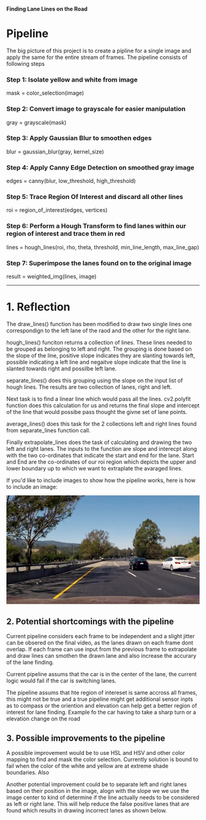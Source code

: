 **Finding Lane Lines on the Road**

# Pipeline

The big picture of this project is to create a pipline for a single image and apply the same for the entire stream of frames. The pipeline consists of following steps

### Step 1: Isolate yellow and white from image 
mask = color_selection(image)
### Step 2: Convert image to grayscale for easier manipulation
gray = grayscale(mask)
### Step 3: Apply Gaussian Blur to smoothen edges
blur = gaussian_blur(gray, kernel_size)
### Step 4: Apply Canny Edge Detection on smoothed gray image
edges = canny(blur, low_threshold, high_threshold)
### Step 5: Trace Region Of Interest and discard all other lines
roi = region_of_interest(edges, vertices)
### Step 6: Perform a Hough Transform to find lanes within our region of interest and trace them in red
lines = hough_lines(roi, rho, theta, threshold, min_line_length, max_line_gap)
### Step 7: Superimpose the lanes found on to the original image
result = weighted_img(lines, image)



[image1]: ./test_images/challenge_089.jpg "Grayscale"

---

# 1. Reflection

The draw_lines() function has been modified to draw two single lines one correspondign to the left lane of the raod and the other for the right lane.

hough_lines() funciton returns a collection of lines. These lines needed to be grouped as belonging to left and right. The grouping is done based on the slope of the line, positive slope indicates they are slanting towards left, possible indicating a left line and negaitve slope indicate that the line is slanted towards right and possilbe left lane.

separate_lines() does this grouping using the slope on the input list of hough lines. The results are two collection of lanes, right and left.

Next task is to find a linear line which would pass all the lines. cv2.polyfit function does this calculation for us and returns the final slope and intercept of the line that would possibe pass thought the givne set of lane points.

average_lines() does this task for the 2 collections left and right lines found from separate_lines function call.

Finally extrapolate_lines does the task of calculating and drawing the two left and right lanes. The inputs to the function are slope and interecpt along with the two co-ordinates that indicate the start and end for the lane. Start and End are the co-ordinates of our roi region which depicts the upper and lower boundary up to which we want to extraplate the avaraged lines.

If you'd like to include images to show how the pipeline works, here is how to include an image:

![alt text][image1]


## 2. Potential shortcomings with the pipeline


Current pipeline considers each frame to be independent and a slight jitter can be obsered on the final video, as the lanes drawn on each frame dont overlap. If each frame can use input from the previous frame to extrapolate and draw lines can smothen the drawn lane and also increase the accurary of the lane finding. 

Current pipeline assums that the car is in the center of the lane, the current logic would fail if the car is switching lanes. 

The pipeline assums that hte region of intereset is same accross all frames, this might not be true and a true pipeline might get additional sensor inpts as to compass or the oriention and elevation can help get a better region of interest for lane finding.
Example fo the car having to take a sharp turn or a elevation change on the road 


## 3. Possible improvements to the pipeline

A possible improvement would be to use HSL and HSV and other color mapping to find and mask the color selection. Currently solution is bound to fail when the color of the white and yellow are at extreme shade boundaries. Also

Another potential improvement could be to separate left and right lanes based on their position in the image, alogn with the slope we we use the image center to kind of determine if the line actually needs to be considered as left or right lane. This will help reduce the false positive lanes that are found which results in drawing incorrect lanes as shown below.
